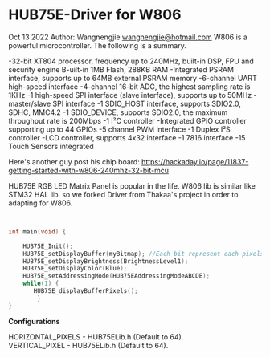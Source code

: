 # HUB75E-Driver for W806 
Oct 13 2022
Author: Wangnengjie
wangnengjie@hotmail.com
W806 is a powerful microcontroller. The following is a summary.

-32-bit XT804 processor, frequency up to 240MHz, built-in DSP, FPU and security engine
B-uilt-in 1MB Flash, 288KB RAM
-Integrated PSRAM interface, supports up to 64MB external PSRAM memory
-6-channel UART high-speed interface
-4-channel 16-bit ADC, the highest sampling rate is 1KHz
-1 high-speed SPI interface (slave interface), supports up to 50MHz
-master/slave SPI interface
-1 SDIO_HOST interface, supports SDIO2.0, SDHC, MMC4.2
-1 SDIO_DEVICE, supports SDIO2.0, the maximum throughput rate is 200Mbps
-1 I²C controller
-Integrated GPIO controller supporting up to 44 GPIOs
-5 channel PWM interface
-1 Duplex I²S controller
-LCD controller, supports 4x32 interface
-1 7816 interface
-15 Touch Sensors integrated

Here's another guy post his chip board:   https://hackaday.io/page/11837-getting-started-with-w806-240mhz-32-bit-mcu

HUB75E RGB LED Matrix Panel is popular in the life. W806 lib is similar like STM32 HAL lib. so we forked Driver from Thakaa's project in order to adapting for W806. 
```C


int main(void) {

	HUB75E_Init();
	HUB75E_setDisplayBuffer(myBitmap); //Each bit represent each pixels. 1 Byte contains 8 pixels 
	HUB75E_setDisplayBrightness(BrightnessLevel1);
	HUB75E_setDisplayColor(Blue);
	HUB75E_setAddressingMode(HUB75EAddressingModeABCDE);
	while(1) {
 	   HUB75E_displayBufferPixels();
        }
}

```
**Configurations**

HORIZONTAL_PIXELS - HUB75ELib.h (Default to 64).  
VERTICAL_PIXEL - HUB75ELib.h (Default to 64).


